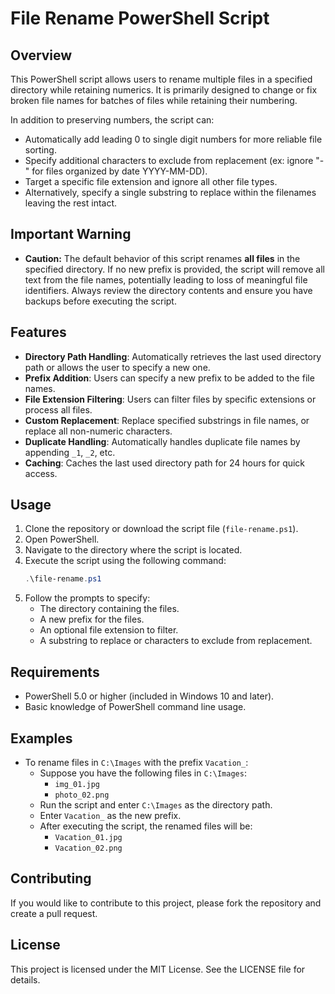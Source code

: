 # File Rename PowerShell Script

## Overview
This PowerShell script allows users to rename multiple files in a specified directory while retaining numerics.  It is primarily designed to change or fix broken file names for batches of files while retaining their numbering.

In addition to preserving numbers, the script can:
- Automatically add leading 0 to single digit numbers for more reliable file sorting.
- Specify additional characters to exclude from replacement (ex: ignore "-" for files organized by date YYYY-MM-DD).
- Target a specific file extension and ignore all other file types.
- Alternatively, specify a single substring to replace within the filenames leaving the rest intact.

## Important Warning
- **Caution:** The default behavior of this script renames **all files** in the specified directory. If no new prefix is provided, the script will remove all text from the file names, potentially leading to loss of meaningful file identifiers. Always review the directory contents and ensure you have backups before executing the script.

## Features
- **Directory Path Handling**: Automatically retrieves the last used directory path or allows the user to specify a new one.
- **Prefix Addition**: Users can specify a new prefix to be added to the file names.
- **File Extension Filtering**: Users can filter files by specific extensions or process all files.
- **Custom Replacement**: Replace specified substrings in file names, or replace all non-numeric characters.
- **Duplicate Handling**: Automatically handles duplicate file names by appending `_1`, `_2`, etc.
- **Caching**: Caches the last used directory path for 24 hours for quick access.

## Usage
1. Clone the repository or download the script file (`file-rename.ps1`).
2. Open PowerShell.
3. Navigate to the directory where the script is located.
4. Execute the script using the following command:
   ```powershell
   .\file-rename.ps1
5. Follow the prompts to specify:
   - The directory containing the files.
   - A new prefix for the files.
   - An optional file extension to filter.
   - A substring to replace or characters to exclude from replacement.

## Requirements
- PowerShell 5.0 or higher (included in Windows 10 and later).
- Basic knowledge of PowerShell command line usage.

## Examples
- To rename files in `C:\Images` with the prefix `Vacation_`:
   - Suppose you have the following files in `C:\Images`:
     - `img_01.jpg`
     - `photo_02.png`
   - Run the script and enter `C:\Images` as the directory path.
   - Enter `Vacation_` as the new prefix.
   - After executing the script, the renamed files will be:
     - `Vacation_01.jpg`
     - `Vacation_02.png`

## Contributing
If you would like to contribute to this project, please fork the repository and create a pull request.

## License
This project is licensed under the MIT License. See the LICENSE file for details.
